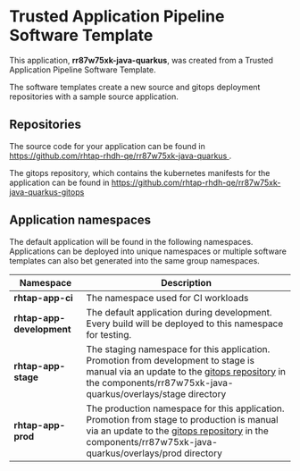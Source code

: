 # Trusted Application Pipeline Software Template

This application, **rr87w75xk-java-quarkus**, was created from a Trusted Application Pipeline Software Template.

The software templates create a new source and gitops deployment repositories with a sample source application. 

## Repositories

The source code for your application can be found in [https://github.com/rhtap-rhdh-qe/rr87w75xk-java-quarkus ](https://github.com/rhtap-rhdh-qe/rr87w75xk-java-quarkus ).
 
The gitops repository, which contains the kubernetes manifests for the application can be found in 
[https://github.com/rhtap-rhdh-qe/rr87w75xk-java-quarkus-gitops ](https://github.com/rhtap-rhdh-qe/rr87w75xk-java-quarkus-gitops ) 

## Application namespaces 

The default application will be found in the following namespaces. Applications can be deployed into unique namespaces or multiple software templates can also bet generated into the same group namespaces.  

|  Namespace   |  Description   |  
| -------- | -------- |
| **rhtap-app-ci** | The namespace used for CI workloads |
| **rhtap-app-development** | The default application during development. Every build will be deployed to this namespace for testing. |
| **rhtap-app-stage** | The staging namespace for this application. Promotion from development to stage is manual via an update to the [gitops repository](https://github.com/rhtap-rhdh-qe/rr87w75xk-java-quarkus-gitops ) in the components/rr87w75xk-java-quarkus/overlays/stage directory |
| **rhtap-app-prod** | The production namespace for this application. Promotion from stage to production is manual via an update to the [gitops repository](https://github.com/rhtap-rhdh-qe/rr87w75xk-java-quarkus-gitops ) in the components/rr87w75xk-java-quarkus/overlays/prod directory |